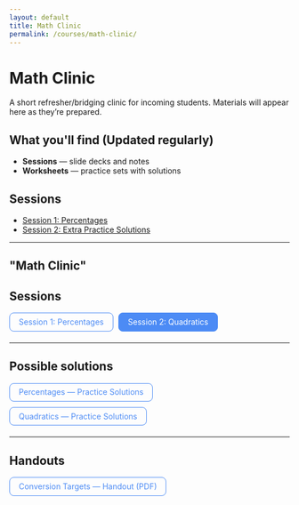 ```yaml
---
layout: default
title: Math Clinic
permalink: /courses/math-clinic/
---
```


# Math Clinic

A short refresher/bridging clinic for incoming students.
Materials will appear here as they’re prepared.

## What you'll find (Updated regularly) 
- **Sessions** — slide decks and notes  
- **Worksheets** — practice sets with solutions  

## Sessions
- [Session 1: Percentages](/courses/math-clinic/sessions/session-01/)
- [Session 2: Extra Practice Solutions](/courses/math-clinic/sessions/session-02/)



---
 "Math Clinic"
---

<!-- Lightweight page-level styles for buttons -->
<style>
.session-buttons{display:flex;gap:.6rem;flex-wrap:wrap;margin:1rem 0 1.25rem}
.btn{display:inline-block;padding:.55rem 1rem;border-radius:.5rem;border:1px solid #4c8bf5;
     text-decoration:none;line-height:1;color:#4c8bf5;background:transparent}
.btn:hover{filter:brightness(1.05);text-decoration:none}
.btn-primary{background:#4c8bf5;color:#fff}
</style>



## Sessions

<div class="session-buttons">
  <a class="btn" href="{{ '/courses/math-clinic/sessions/session-01/' | relative_url }}">Session 1: Percentages</a>
  <a class="btn btn-primary" href="{{ '/courses/math-clinic/sessions/session-02/' | relative_url }}">Session 2: Quadratics</a>
</div>


<hr />

## Possible solutions
<div class="session-buttons">
  <a class="btn" href="{{ '/courses/math-clinic/solutions/percentages/' | relative_url }}">Percentages — Practice Solutions</a>
  <a class="btn" href="{{ '/courses/math-clinic/solutions/quadratics/'  | relative_url }}">Quadratics — Practice Solutions</a>
  <!-- add more buttons as you create more solutions pages -->
</div>


<hr />

## Handouts

<div class="session-buttons">
  <a class="btn" href="{{ '/courses/math-clinic/handouts/conversion-targets/' | relative_url }}">
    Conversion Targets — Handout (PDF)
  </a>
</div>

